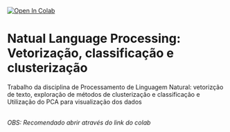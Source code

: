 [![Open In Colab](https://colab.research.google.com/assets/colab-badge.svg)](https://colab.research.google.com/drive/1EKRBU8cfYbo2GCNPeifK1U8MGyHJ9CqV?usp=sharing)

<h1>Natual Language Processing: Vetorização, classificação e clusterização</h1>
Trabalho da disciplina de Processamento de Linguagem Natural: vetorizção de texto, exploração de métodos de clusterização e classificação e Utilização do PCA para visualização dos dados

\
*OBS: Recomendado abrir através do link do colab*
